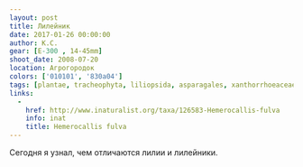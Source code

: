 ```yaml
---
layout: post
title: Лилейник
date: 2017-01-26 00:00:00
author: К.С.
gear: [E-300 , 14-45mm]
shoot_date: 2008-07-20
location: Агрогородок
colors: ['010101', '830a04']
tags: [plantae, tracheophyta, liliopsida, asparagales, xanthorrhoeaceae, hemerocallis, fulva, hemerocallis fulva fulva]
links:
  -
    href: http://www.inaturalist.org/taxa/126583-Hemerocallis-fulva
    info: inat
    title: Hemerocallis fulva
---
```


Сегодня я узнал, чем отличаются лилии и лилейники.
